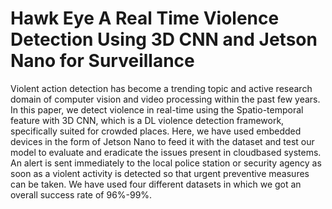 # Hawk Eye A Real Time Violence Detection Using 3D CNN and Jetson Nano for Surveillance
Violent action detection has become a trending
topic and active research domain of computer vision and video
processing within the past few years. In this paper, we detect
violence in real-time using the Spatio-temporal feature with 3D
CNN, which is a DL violence detection framework, specifically
suited for crowded places. Here, we have used embedded devices
in the form of Jetson Nano to feed it with the dataset and test
our model to evaluate and eradicate the issues present in cloudbased systems. An alert is sent immediately to the local police
station or security agency as soon as a violent activity is detected
so that urgent preventive measures can be taken. We have used
four different datasets in which we got an overall success rate of
96%-99%.
